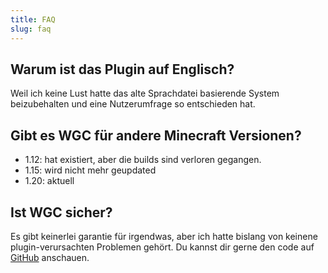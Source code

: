 ```yaml
---
title: FAQ
slug: faq
---
```


## Warum ist das Plugin auf Englisch?

Weil ich keine Lust hatte das alte Sprachdatei basierende System beizubehalten
und eine Nutzerumfrage so entschieden hat.

## Gibt es WGC für andere Minecraft Versionen?

- 1.12: hat existiert, aber die builds sind verloren gegangen.
- 1.15: wird nicht mehr geupdated
- 1.20: aktuell


## Ist WGC sicher?

Es gibt keinerlei garantie für irgendwas, aber ich hatte bislang von keinene
plugin-verursachten Problemen gehört.
Du kannst dir gerne den code auf [GitHub][] anschauen.


[GitHub]: https://github.com/jan9103/WarGearCore
